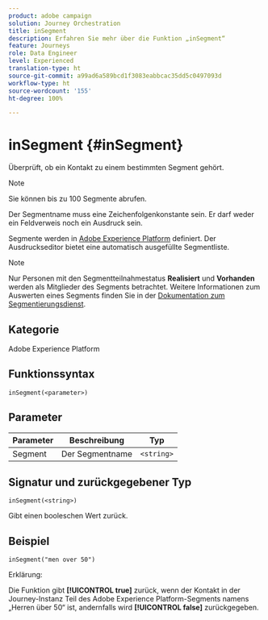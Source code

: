 ```yaml
---
product: adobe campaign
solution: Journey Orchestration
title: inSegment
description: Erfahren Sie mehr über die Funktion „inSegment“
feature: Journeys
role: Data Engineer
level: Experienced
translation-type: ht
source-git-commit: a99ad6a589bcd1f3083eabbcac35dd5c0497093d
workflow-type: ht
source-wordcount: '155'
ht-degree: 100%

---
```



# inSegment {#inSegment}

Überprüft, ob ein Kontakt zu einem bestimmten Segment gehört.

>[!NOTE]
>
>Sie können bis zu 100 Segmente abrufen.

Der Segmentname muss eine Zeichenfolgenkonstante sein. Er darf weder ein Feldverweis noch ein Ausdruck sein.

Segmente werden in [Adobe Experience Platform](https://platform.adobe.com/segment/overview) definiert. Der Ausdruckseditor bietet eine automatisch ausgefüllte Segmentliste.

>[!NOTE]
>
>Nur Personen mit den Segmentteilnahmestatus **Realisiert** und **Vorhanden** werden als Mitglieder des Segments betrachtet. Weitere Informationen zum Auswerten eines Segments finden Sie in der [Dokumentation zum Segmentierungsdienst](https://experienceleague.adobe.com/docs/experience-platform/segmentation/tutorials/evaluate-a-segment.html?lang=de#interpret-segment-results).

## Kategorie

Adobe Experience Platform

## Funktionssyntax

`inSegment(<parameter>)`

## Parameter

| Parameter | Beschreibung | Typ |
|--- |--- |--- |
| Segment | Der Segmentname | `<string>` |

## Signatur und zurückgegebener Typ

`inSegment(<string>)`

Gibt einen booleschen Wert zurück.

## Beispiel

`inSegment("men over 50")`

Erklärung:

Die Funktion gibt **[!UICONTROL true]** zurück, wenn der Kontakt in der Journey-Instanz Teil des Adobe Experience Platform-Segments namens „Herren über 50“ ist, andernfalls wird **[!UICONTROL false]** zurückgegeben.
